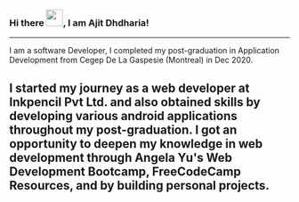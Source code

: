 ### Hi there <img src="https://raw.githubusercontent.com/MartinHeinz/MartinHeinz/master/wave.gif" alt="" width="30px"/>, I am Ajit Dhdharia!
---
I am a software Developer, I completed my post-graduation in Application Development from Cegep De La Gaspesie (Montreal) in Dec 2020.

I started my journey as a web developer at Inkpencil Pvt Ltd. and also obtained skills by developing various android applications throughout my post-graduation. I   got an opportunity to deepen my knowledge in web development through Angela Yu's Web Development Bootcamp, FreeCodeCamp Resources, and by building personal projects.
---

<!--
**ajitdhdharia/ajitdhdharia** is a ✨ _special_ ✨ repository because its `README.md` (this file) appears on your GitHub profile.

Here are some ideas to get you started:

- 🔭 I’m currently working on ...
- 🌱 I’m currently learning ...
- 👯 I’m looking to collaborate on ...
- 🤔 I’m looking for help with ...
- 💬 Ask me about ...
- 📫 How to reach me: ...
- 😄 Pronouns: ...
- ⚡ Fun fact: ...
-->
